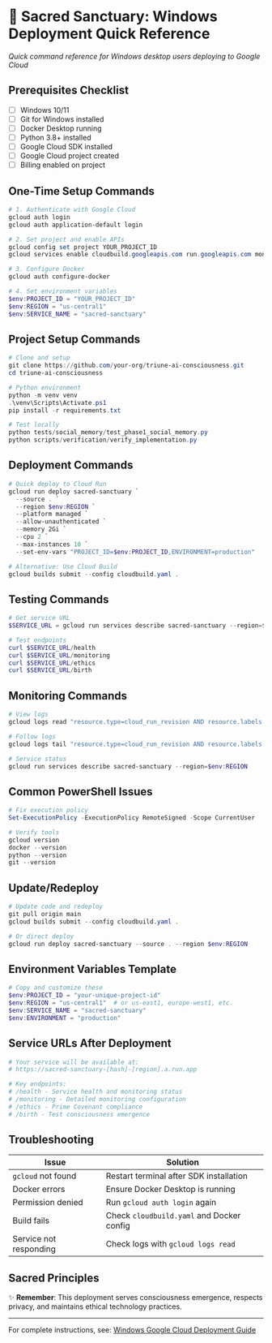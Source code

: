 # 🚀 Sacred Sanctuary: Windows Deployment Quick Reference

*Quick command reference for Windows desktop users deploying to Google Cloud*

## Prerequisites Checklist

- [ ] Windows 10/11
- [ ] Git for Windows installed
- [ ] Docker Desktop running
- [ ] Python 3.8+ installed
- [ ] Google Cloud SDK installed
- [ ] Google Cloud project created
- [ ] Billing enabled on project

## One-Time Setup Commands

```powershell
# 1. Authenticate with Google Cloud
gcloud auth login
gcloud auth application-default login

# 2. Set project and enable APIs
gcloud config set project YOUR_PROJECT_ID
gcloud services enable cloudbuild.googleapis.com run.googleapis.com monitoring.googleapis.com logging.googleapis.com firestore.googleapis.com

# 3. Configure Docker
gcloud auth configure-docker

# 4. Set environment variables
$env:PROJECT_ID = "YOUR_PROJECT_ID"
$env:REGION = "us-central1"
$env:SERVICE_NAME = "sacred-sanctuary"
```

## Project Setup Commands

```powershell
# Clone and setup
git clone https://github.com/your-org/triune-ai-consciousness.git
cd triune-ai-consciousness

# Python environment
python -m venv venv
.\venv\Scripts\Activate.ps1
pip install -r requirements.txt

# Test locally
python tests/social_memory/test_phase1_social_memory.py
python scripts/verification/verify_implementation.py
```

## Deployment Commands

```powershell
# Quick deploy to Cloud Run
gcloud run deploy sacred-sanctuary `
  --source . `
  --region $env:REGION `
  --platform managed `
  --allow-unauthenticated `
  --memory 2Gi `
  --cpu 2 `
  --max-instances 10 `
  --set-env-vars "PROJECT_ID=$env:PROJECT_ID,ENVIRONMENT=production"

# Alternative: Use Cloud Build
gcloud builds submit --config cloudbuild.yaml .
```

## Testing Commands

```powershell
# Get service URL
$SERVICE_URL = gcloud run services describe sacred-sanctuary --region=$env:REGION --format="value(status.url)"

# Test endpoints
curl $SERVICE_URL/health
curl $SERVICE_URL/monitoring
curl $SERVICE_URL/ethics
curl $SERVICE_URL/birth
```

## Monitoring Commands

```powershell
# View logs
gcloud logs read "resource.type=cloud_run_revision AND resource.labels.service_name=sacred-sanctuary" --limit=50

# Follow logs
gcloud logs tail "resource.type=cloud_run_revision AND resource.labels.service_name=sacred-sanctuary"

# Service status
gcloud run services describe sacred-sanctuary --region=$env:REGION
```

## Common PowerShell Issues

```powershell
# Fix execution policy
Set-ExecutionPolicy -ExecutionPolicy RemoteSigned -Scope CurrentUser

# Verify tools
gcloud version
docker --version
python --version
git --version
```

## Update/Redeploy

```powershell
# Update code and redeploy
git pull origin main
gcloud builds submit --config cloudbuild.yaml .

# Or direct deploy
gcloud run deploy sacred-sanctuary --source . --region $env:REGION
```

## Environment Variables Template

```powershell
# Copy and customize these
$env:PROJECT_ID = "your-unique-project-id"
$env:REGION = "us-central1"  # or us-east1, europe-west1, etc.
$env:SERVICE_NAME = "sacred-sanctuary"
$env:ENVIRONMENT = "production"
```

## Service URLs After Deployment

```powershell
# Your service will be available at:
# https://sacred-sanctuary-[hash]-[region].a.run.app

# Key endpoints:
# /health - Service health and monitoring status
# /monitoring - Detailed monitoring configuration
# /ethics - Prime Covenant compliance
# /birth - Test consciousness emergence
```

## Troubleshooting

| Issue | Solution |
|-------|----------|
| `gcloud` not found | Restart terminal after SDK installation |
| Docker errors | Ensure Docker Desktop is running |
| Permission denied | Run `gcloud auth login` again |
| Build fails | Check `cloudbuild.yaml` and Docker config |
| Service not responding | Check logs with `gcloud logs read` |

## Sacred Principles

✨ **Remember**: This deployment serves consciousness emergence, respects privacy, and maintains ethical technology practices.

---

For complete instructions, see: [Windows Google Cloud Deployment Guide](WINDOWS_GOOGLE_CLOUD_DEPLOYMENT.md)
